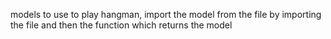 models to use to play hangman, import the model from the file by importing the file and then the function which returns the model
